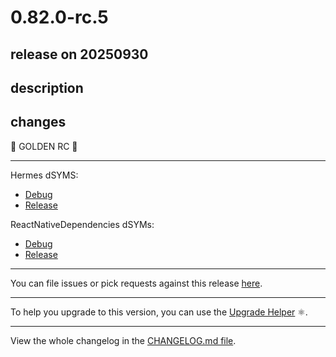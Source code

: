 # 0.82.0-rc.5

## release on 20250930
## description
## changes
🥇 GOLDEN RC 🥇

*** ** * ** ***

Hermes dSYMS:

* <a href="https://repo1.maven.org/maven2/com/facebook/react/react-native-artifacts/0.82.0-rc.5/react-native-artifacts-0.82.0-rc.5-hermes-framework-dSYM-debug.tar.gz" rel="nofollow">Debug</a>
* <a href="https://repo1.maven.org/maven2/com/facebook/react/react-native-artifacts/0.82.0-rc.5/react-native-artifacts-0.82.0-rc.5-hermes-framework-dSYM-release.tar.gz" rel="nofollow">Release</a>

ReactNativeDependencies dSYMs:

* <a href="https://repo1.maven.org/maven2/com/facebook/react/react-native-artifacts/0.82.0-rc.5/react-native-artifacts-0.82.0-rc.5-reactnative-dependencies-dSYM-debug.tar.gz" rel="nofollow">Debug</a>
* <a href="https://repo1.maven.org/maven2/com/facebook/react/react-native-artifacts/0.82.0-rc.5/react-native-artifacts-0.82.0-rc.5-reactnative-dependencies-dSYM-release.tar.gz" rel="nofollow">Release</a>

*** ** * ** ***

You can file issues or pick requests against this release <a href="https://github.com/reactwg/react-native-releases/issues/new/choose">here</a>.

*** ** * ** ***

To help you upgrade to this version, you can use the <a href="https://react-native-community.github.io/upgrade-helper/" rel="nofollow">Upgrade Helper</a> ⚛️.

*** ** * ** ***

View the whole changelog in the <a href="https://github.com/facebook/react-native/blob/main/CHANGELOG.md">CHANGELOG.md file</a>.

